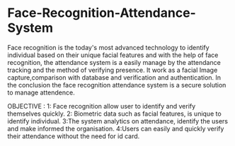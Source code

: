# Face-Recognition-Attendance-System

Face recognition is the today's most advanced technology to identify individual based on their unique facial features and with the help of face recognition, the attendance system is a easily manage by the attendance tracking and the method of verifying presence. It work as a facial Image capture,comparison with database and verification and authentication. In the conclusion the face recognition attendance system is a secure solution to manage attendence.

OBJECTIVE :
1: Face recognition allow user to identify and verify themselves quickly.
2: Biometric data such as facial features, is unique to identify individual.
3:The system analytics on attendance, identify the users and make informed the organisation.
4:Users can easily and quickly verify their attendance without the need for id card.

